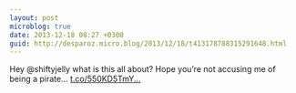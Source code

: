 ```yaml
---
layout: post
microblog: true
date: 2013-12-18 08:27 +0300
guid: http://desparoz.micro.blog/2013/12/18/t413178788315291648.html
---
```

Hey @shiftyjelly what is this all about? Hope you’re not accusing me of being a pirate… [t.co/550KD5TmY...](http://t.co/550KD5TmYD)
